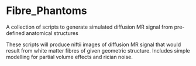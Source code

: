 # Fibre_Phantoms
A collection of scripts to generate simulated diffusion MR signal from pre-defined anatomical structures


These scripts will produce niftii images of diffusion MR signal that would result from white matter fibres of given geometric structure.
Includes simple modelling for partial volume effects and rician noise.

